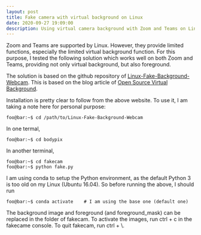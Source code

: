 ```yaml
---
layout: post
title: Fake camera with virtual background on Linux 
date: 2020-09-27 19:09:00
description: Using virtual camera background with Zoom and Teams on Linux
---
```

Zoom and Teams are supported by Linux. However, they provide limited functions, especially the limited virtual background function. For this purpose, I tested the following solution which works well on both Zoom and Teams, providing not only virtual background, but also foreground. 

The solution is based on the github repository of [Linux-Fake-Background-Webcam](https://github.com/fangfufu/Linux-Fake-Background-Webcam). This is based on the blog article of [Open Source Virtual Background](https://elder.dev/posts/open-source-virtual-background/). 

Installation is pretty clear to follow from the above website. To use it, I am taking a note here for personal purpose: 

```console
foo@bar:~$ cd /path/to/Linux-Fake-Background-Webcam
```

In one termal, 
```console
foo@bar:~$ cd bodypix
```

In another terminal,
```console
foo@bar:~$ cd fakecam
foo@bar:~$ python fake.py
```

I am using conda to setup the Python environment, as the default Python 3 is too old on my Linux (Ubuntu 16.04). So before running the above, I should run

```console
foo@bar:~$ conda activate    # I am using the base one (default one)
```

The background image and foreground (and foreground\_mask) can be replaced in the folder of fakecam. To activate the images, run ctrl + c in the fakecame console. To quit fakecam, run ctrl + \\. 

 
